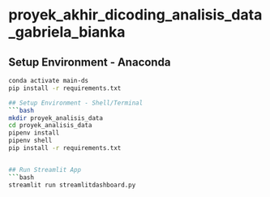 # proyek_akhir_dicoding_analisis_data_gabriela_bianka

## Setup Environment - Anaconda
```bash
conda activate main-ds
pip install -r requirements.txt

## Setup Environment - Shell/Terminal
```bash
mkdir proyek_analisis_data
cd proyek_analisis_data
pipenv install
pipenv shell
pip install -r requirements.txt


## Run Streamlit App
```bash
streamlit run streamlitdashboard.py
